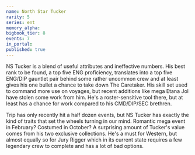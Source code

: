 ```yaml
---
name: North Star Tucker
rarity: 5
series: ent
memory_alpha:
bigbook_tier: 8
events: 7
in_portal:
published: true
---
```


NS Tucker is a blend of useful attributes and ineffective numbers. His best rank to be found, a top five ENG proficiency, translates into a top five ENG/DIP gauntlet pair behind some rather uncommon crew and at least gives his one bullet a chance to take down The Caretaker. His skill set used to command more use on voyages, but recent additions like mega Etana Jol have stolen some work from him. He's a roster-sensitive tool there, but at least has a chance for work compared to his CMD/DIP/SEC brethren.

Trip has only recently hit a half dozen events, but NS Tucker has exactly the kind of traits that set the wheels turning in our mind. Romantic mega event in February? Costumed in October? A surprising amount of Tucker's value comes from his two exclusive collections. He's a must for Western, but almost equally so for Jury Rigger which in its current state requires a few legendary crew to complete and has a lot of bad options.
